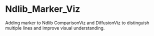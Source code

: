 # Ndlib_Marker_Viz
Adding marker to Ndlib ComparisonViz and DiffusionViz to distinguish multiple lines and improve visual understanding.
